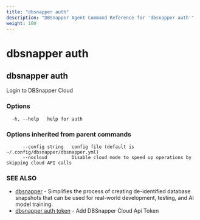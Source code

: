 ```yaml
---
title: "dbsnapper auth"
description: "DBSnapper Agent Command Reference for 'dbsnapper auth'"
weight: 100
---
```


# dbsnapper auth

## dbsnapper auth

Login to DBSnapper Cloud

### Options

```
  -h, --help   help for auth
```

### Options inherited from parent commands

```
      --config string   config file (default is ~/.config/dbsnapper/dbsnapper.yml)
      --nocloud         Disable cloud mode to speed up operations by skipping cloud API calls
```

### SEE ALSO

* [dbsnapper](dbsnapper.md)	 - Simplifies the process of creating de-identified database snapshots that can be used for real-world development, testing, and AI model training.
* [dbsnapper auth token](dbsnapper_auth_token.md)	 - Add DBSnapper Cloud Api Token


